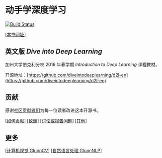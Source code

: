 # 动手学深度学习

[![Build Status](http://ci.diveintodeeplearning.org/job/zh/job/master/badge/icon)](http://ci.diveintodeeplearning.org/job/zh/job/master/)  

[[本书网址](https://zh.diveintodeeplearning.org/)]
 

## 英文版 *Dive into Deep Learning*

加州大学伯克利分校 2019 年春学期 *Introduction to Deep Learning* 课程教材。

开源地址：[https://github.com/diveintodeeplearning/d2l-en](https://github.com/diveintodeeplearning/d2l-en)


## 贡献

感谢[社区贡献者们](https://github.com/diveintodeeplearning/d2l-zh/graphs/contributors)为每一位读者改进这本开源书。

[[如何贡献](https://zh.diveintodeeplearning.org/chapter_appendix/how-to-contribute.html)] [[致谢](https://zh.diveintodeeplearning.org/chapter_introduction/preface.html#%E8%87%B4%E8%B0%A2)]  [[讨论或报告问题](https://discuss.gluon.ai)]  [[其他](INFO.md)]


## 更多

[[计算机视觉 GluonCV](https://gluon-cv.mxnet.io/)]  [[自然语言处理 GluonNLP](https://gluon-nlp.mxnet.io/)]
